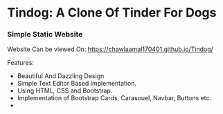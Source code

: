 # Tindog: A Clone Of Tinder For Dogs

### Simple Static Website 

Website Can be viewed On: https://chawlaamal170401.github.io/Tindog/

Features:
- Beautiful And Dazzling Design
- Simple Text Editor Based Implementation.
- Using HTML, CSS and Bootstrap.
- Implementation of Bootstrap Cards, Carasouel, Navbar, Buttons etc.
- 
